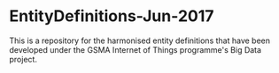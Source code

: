 # EntityDefinitions-Jun-2017
This is a repository for the harmonised entity definitions that have been developed under the GSMA Internet of Things programme's Big Data project.
